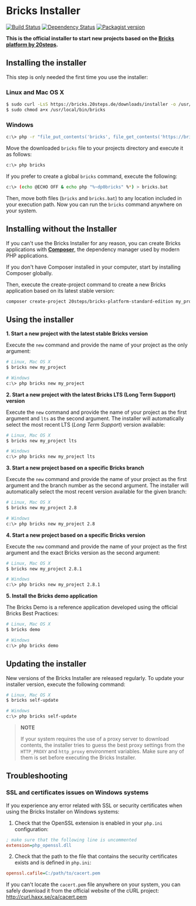 Bricks Installer
=================

[![Build Status](https://travis-ci.org/20steps/bricks-installer.svg?branch=master)](https://travis-ci.org/20steps/bricks-installer)
[![Dependency Status](https://www.versioneye.com/user/projects/58542d53ad9aa2003316bc27/badge.svg?style=flat-square)](https://www.versioneye.com/user/projects/58542d53ad9aa2003316bc27)
[![Packagist version](https://img.shields.io/packagist/v/20steps/bricks-installer.svg)](https://packagist.org/packages/20steps/bricks-installer)

**This is the official installer to start new projects based on the [**Bricks platform by 20steps**][1].**

Installing the installer
------------------------

This step is only needed the first time you use the installer:

### Linux and Mac OS X

```bash
$ sudo curl -LsS https://bricks.20steps.de/downloads/installer -o /usr/local/bin/bricks
$ sudo chmod a+x /usr/local/bin/bricks
```

### Windows

```bash
c:\> php -r "file_put_contents('bricks', file_get_contents('https://bricks.20steps.de/downloads/installer'));"
```

Move the downloaded `bricks` file to your projects directory and execute
it as follows:

```bash
c:\> php bricks
```

If you prefer to create a global `bricks` command, execute the following:

```bash
c:\> (echo @ECHO OFF & echo php "%~dp0bricks" %*) > bricks.bat
```

Then, move both files (`bricks` and `bricks.bat`) to any location included
in your execution path. Now you can run the `bricks` command anywhere on your
system.

Installing without the Installer
--------------------------------

If you can't use the Bricks Installer for any reason, you can create Bricks applications with [**Composer**][2], the dependency manager used by modern PHP applications.

If you don't have Composer installed in your computer, start by installing Composer globally. 

Then, execute the create-project command to create a new Bricks application based on its latest stable version:

```bash
composer create-project 20steps/bricks-platform-standard-edition my_project_name
```
 
Using the installer
-------------------

**1. Start a new project with the latest stable Bricks version**

Execute the `new` command and provide the name of your project as the only
argument:

```bash
# Linux, Mac OS X
$ bricks new my_project

# Windows
c:\> php bricks new my_project
```

**2. Start a new project with the latest Bricks LTS (Long Term Support) version**

Execute the `new` command and provide the name of your project as the first
argument and `lts` as the second argument. The installer will automatically
select the most recent LTS (*Long Term Support*) version available:

```bash
# Linux, Mac OS X
$ bricks new my_project lts

# Windows
c:\> php bricks new my_project lts
```

**3. Start a new project based on a specific Bricks branch**

Execute the `new` command and provide the name of your project as the first
argument and the branch number as the second argument. The installer will
automatically select the most recent version available for the given branch:

```bash
# Linux, Mac OS X
$ bricks new my_project 2.8

# Windows
c:\> php bricks new my_project 2.8
```

**4. Start a new project based on a specific Bricks version**

Execute the `new` command and provide the name of your project as the first
argument and the exact Bricks version as the second argument:

```bash
# Linux, Mac OS X
$ bricks new my_project 2.8.1

# Windows
c:\> php bricks new my_project 2.8.1
```

**5. Install the Bricks demo application**

The Bricks Demo is a reference application developed using the official Bricks
Best Practices:

```bash
# Linux, Mac OS X
$ bricks demo

# Windows
c:\> php bricks demo
```

Updating the installer
----------------------

New versions of the Bricks Installer are released regularly. To update your
installer version, execute the following command:

```bash
# Linux, Mac OS X
$ bricks self-update

# Windows
c:\> php bricks self-update
```

> **NOTE**
>
> If your system requires the use of a proxy server to download contents, the
> installer tries to guess the best proxy settings from the `HTTP_PROXY` and
> `http_proxy` environment variables. Make sure any of them is set before
> executing the Bricks Installer.

Troubleshooting
---------------

### SSL and certificates issues on Windows systems

If you experience any error related with SSL or security certificates when using
the Bricks Installer on Windows systems:

1) Check that the OpenSSL extension is enabled in your `php.ini` configuration:

```ini
; make sure that the following line is uncommented
extension=php_openssl.dll
```

2) Check that the path to the file that contains the security certificates
exists and is defined in `php.ini`:

```ini
openssl.cafile=C:/path/to/cacert.pem
```

If you can't locate the `cacert.pem` file anywhere on your system, you can
safely download it from the official website of the cURL project:
http://curl.haxx.se/ca/cacert.pem

[1]:  https://github.com/20steps/bricks-platform-standard-edition
[2]:  https://getcomposer.org/